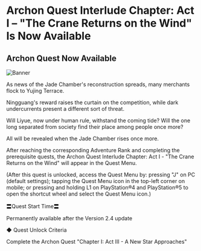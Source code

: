# Archon Quest Interlude Chapter: Act I – "The Crane Returns on the Wind" Is Now Available
## Archon Quest Now Available
![Banner](https://uploadstatic-sea.mihoyo.com/announcement/2022/01/05/0a82c306aff012559d93103f0d01690c_1987911486837228954.jpg)

As news of the Jade Chamber's reconstruction spreads, many merchants flock to Yujing Terrace.

Ningguang's reward raises the curtain on the competition, while dark undercurrents present a different sort of threat.

Will Liyue, now under human rule, withstand the coming tide? Will the one long separated from society find their place among people once more?

All will be revealed when the Jade Chamber rises once more.

After reaching the corresponding Adventure Rank and completing the prerequisite quests, the Archon Quest Interlude Chapter: Act I - "The Crane Returns on the Wind" will appear in the Quest Menu.

(After this quest is unlocked, access the Quest Menu by: pressing "J" on PC (default settings); tapping the Quest Menu icon in the top-left corner on mobile; or pressing and holding L1 on PlayStation®4 and PlayStation®5 to open the shortcut wheel and select the Quest Menu icon.)

〓Quest Start Time〓

Permanently available after the Version 2.4 update

◆ Quest Unlock Criteria

Complete the Archon Quest "Chapter I: Act III - A New Star Approaches"
